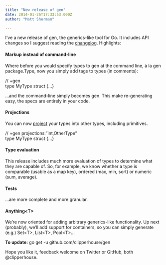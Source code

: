 ```yaml
---
title: "New release of gen"
date: 2014-01-26T17:33:53.000Z
author: "Matt Sherman"

---
```


I’ve a new release of gen, the generics-like tool for Go. It includes API changes so I suggest reading the [changelog](http://clipperhouse.github.io/gen/#Changelog). Highlights:

#### Markup instead of command-line

Where before you would specify types to gen at the command line, à la gen package.Type, now you simply add tags to types (in comments):

// +gen  
type MyType struct {…}  

…and the command-line simply becomes gen. This make re-generating easy, the specs are entirely in your code.

#### Projections

You can now [project](http://clipperhouse.github.io/gen/#Projections) your types into other types, including primitives.

// +gen projections:”int,OtherType”  
type MyType struct {…}

#### Type evaluation

This release includes much more evaluation of types to determine what they are capable of. So, for example, we know whether a type is comparable (usable as a map key), ordered (max, min, sort) or numeric (sum, average).

#### Tests

…are more complete and more granular.

#### Anything&lt;T&gt;

We’re now oriented for adding arbitrary generics-like functionality. Up next (probably), we’ll add support for containers, so you can simply generate (e.g.) Set&lt;T&gt;, List&lt;T&gt;, Pool&lt;T&gt;…

**To update:** go get -u github.com/clipperhouse/gen

Hope you like it, feedback welcome on Twitter or GitHub, both @clipperhouse.

